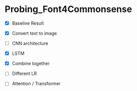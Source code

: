 # Probing_Font4Commonsense

- [x] Baseline Result

- [x] Convert text to image

- [ ] CNN architecture

- [x] LSTM 

- [x] Combine together

- [ ] Different LR

- [ ] Attention / Transformer

